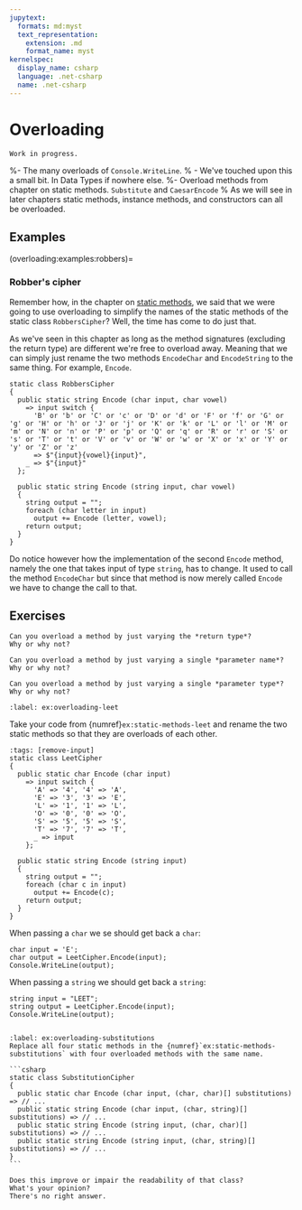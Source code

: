 ```yaml
---
jupytext:
  formats: md:myst
  text_representation:
    extension: .md
    format_name: myst
kernelspec:
  display_name: csharp
  language: .net-csharp
  name: .net-csharp
---
```


# Overloading

```{warning}
Work in progress.
```

%- The many overloads of `Console.WriteLine`.
%  - We've touched upon this a small bit. In Data Types if nowhere else.
%- Overload methods from chapter on static methods. `Substitute` and `CaesarEncode`
% As we will see in later chapters static methods, instance methods, and constructors can all be overloaded.


## Examples

(overloading:examples:robbers)=
### Robber's cipher

Remember how, in the chapter on [static methods](static-methods-example-robbers), we said that we were going to use overloading to simplify the names of the static methods of the static class `RobbersCipher`?
Well, the time has come to do just that.

As we've seen in this chapter as long as the method signatures (excluding the return type) are different we're free to overload away.
Meaning that we can simply just rename the two methods `EncodeChar` and `EncodeString` to the same thing.
For example, `Encode`.

```{code-cell} csharp
static class RobbersCipher
{
  public static string Encode (char input, char vowel)
    => input switch {
      'B' or 'b' or 'C' or 'c' or 'D' or 'd' or 'F' or 'f' or 'G' or 'g' or 'H' or 'h' or 'J' or 'j' or 'K' or 'k' or 'L' or 'l' or 'M' or 'm' or 'N' or 'n' or 'P' or 'p' or 'Q' or 'q' or 'R' or 'r' or 'S' or 's' or 'T' or 't' or 'V' or 'v' or 'W' or 'w' or 'X' or 'x' or 'Y' or 'y' or 'Z' or 'z'
      => $"{input}{vowel}{input}",
    _ => $"{input}"
  };

  public static string Encode (string input, char vowel)
  {
    string output = "";
    foreach (char letter in input)
      output += Encode (letter, vowel);
    return output;
  }
}
```

Do notice however how the implementation of the second `Encode` method, namely the one that takes input of type `string`, has to change.
It used to call the method `EncodeChar` but since that method is now merely called `Encode` we have to change the call to that.


## Exercises

```{exercise}
Can you overload a method by just varying the *return type*?
Why or why not?
```

```{exercise}
Can you overload a method by just varying a single *parameter name*?
Why or why not?
```

```{exercise}
Can you overload a method by just varying a single *parameter type*?
Why or why not?
```


```{exercise-start}
:label: ex:overloading-leet
```
Take your code from {numref}`ex:static-methods-leet` and rename the two static methods so that they are overloads of each other.

```{code-cell} csharp
:tags: [remove-input]
static class LeetCipher
{
  public static char Encode (char input)
    => input switch {
      'A' => '4', '4' => 'A',
      'E' => '3', '3' => 'E',
      'L' => '1', '1' => 'L',
      'O' => '0', '0' => 'O',
      'S' => '5', '5' => 'S',
      'T' => '7', '7' => 'T',
      _ => input
    };

  public static string Encode (string input)
  {
    string output = "";
    foreach (char c in input)
      output += Encode(c);
    return output;
  }
}
```

When passing a `char` we se should get back a `char`:

```{code-cell} csharp
char input = 'E';
char output = LeetCipher.Encode(input);
Console.WriteLine(output);
```

When passing a `string` we should get back a `string`:

```{code-cell} csharp
string input = "LEET";
string output = LeetCipher.Encode(input);
Console.WriteLine(output);
```
```{exercise-end}
```


````{exercise}
:label: ex:overloading-substitutions
Replace all four static methods in the {numref}`ex:static-methods-substitutions` with four overloaded methods with the same name.

```csharp
static class SubstitutionCipher
{
  public static char Encode (char input, (char, char)[] substitutions) => // ...
  public static string Encode (char input, (char, string)[] substitutions) => // ...
  public static string Encode (string input, (char, char)[] substitutions) => // ...
  public static string Encode (string input, (char, string)[] substitutions) => // ...
}
```

Does this improve or impair the readability of that class?
What's your opinion?
There's no right answer.
````

